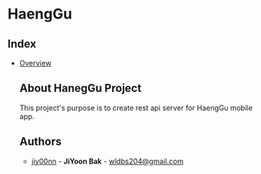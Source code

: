 # HaengGu

## Index

- [Overview](#overview)

  <!-- - [Getting Started](#getting-started)
  - [Authors](#authors)
<!--  Other options to write Readme
  - [Deployment](#deployment)
  - [Used or Referenced Projects](Used-or-Referenced-Projects)
-->

## About HanegGu Project

This project's purpose is to create rest api server for HaengGu mobile app.

<!-- ## Overview
**If you use this template, you can use this function**
- Issue Template
- Pull Request Template
- Commit Template
- Readme Template
- Contribute Template
- Pull Request Build Test(With Github Actions)

## Getting Started
**click `Use this template` and use this template!**
<!--
### Depencies
 Write about need to install the software and how to install them 
-->
<!-- ### Installing -->
<!-- A step by step series of examples that tell you how to get a development 
env running

Say what the step will be

    Give the example

And repeat

    until finished
-->
<!-- 1. Click `Use this template` button 
2. Create New Repository
3. Update Readme and Others(Other features are noted in comments.) -->
<!--
## Deployment
 Add additional notes about how to deploy this on a live system
 -->

## Authors

- [jiy00nn](https://github.com/jiy00nn) - **JiYoon Bak** - <wldbs204@gmail.com>

<!--
## Used or Referenced Projects
 - [referenced Project](project link) - **LICENSE** - little-bit introduce
--> 